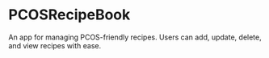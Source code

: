 # PCOSRecipeBook  
An app for managing PCOS-friendly recipes. Users can add, update, delete, and view recipes with ease.

